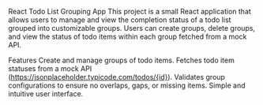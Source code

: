 React Todo List Grouping App
This project is a small React application that allows users to manage and view the completion status of a todo list grouped into customizable groups. Users can create groups, delete groups, and view the status of todo items within each group fetched from a mock API.


Features
Create and manage groups of todo items.
Fetches todo item statuses from a mock API (https://jsonplaceholder.typicode.com/todos/{id}).
Validates group configurations to ensure no overlaps, gaps, or missing items.
Simple and intuitive user interface.
